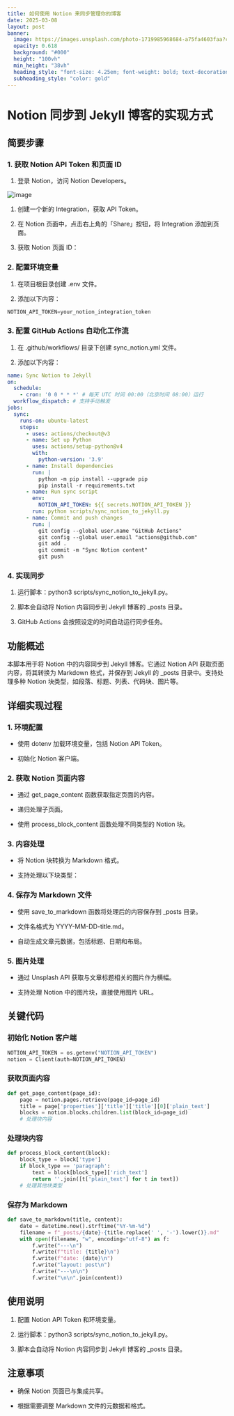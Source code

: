 ```yaml
---
title: 如何使用 Notion 来同步管理你的博客
date: 2025-03-08
layout: post
banner:
  image: https://images.unsplash.com/photo-1719985968684-a75fa4603faa?crop=entropy&cs=tinysrgb&fit=max&fm=jpg&ixid=M3w2OTIwMzJ8MHwxfHJhbmRvbXx8fHx8fHx8fDE3NDE0NTA3MTN8&ixlib=rb-4.0.3&q=80&w=1080
  opacity: 0.618
  background: "#000"
  height: "100vh"
  min_height: "38vh"
  heading_style: "font-size: 4.25em; font-weight: bold; text-decoration: underline"
  subheading_style: "color: gold"
---
```


# Notion 同步到 Jekyll 博客的实现方式

## 简要步骤

### 1. 获取 Notion API Token 和页面 ID

1. 登录 Notion，访问 Notion Developers。

![image](https://prod-files-secure.s3.us-west-2.amazonaws.com/a7a0cc5a-89b9-4cda-8686-1fba0ca52f40/d19c1afe-dea5-4312-9333-786b0ba83054/image.png?X-Amz-Algorithm=AWS4-HMAC-SHA256&X-Amz-Content-Sha256=UNSIGNED-PAYLOAD&X-Amz-Credential=ASIAZI2LB466TXIONQXU%2F20250308%2Fus-west-2%2Fs3%2Faws4_request&X-Amz-Date=20250308T161833Z&X-Amz-Expires=3600&X-Amz-Security-Token=IQoJb3JpZ2luX2VjEBgaCXVzLXdlc3QtMiJHMEUCIHgBO3NA7RuqJpkKuQCY1DBkTQsHq3rXEOfz%2FULc0o0eAiEAkrk40srp6bxgL%2BxRan42BTiW8jLsggfu3mBMDzJeQg8q%2FwMIYRAAGgw2Mzc0MjMxODM4MDUiDBNqabMR7v3BGkZ89ircA78DzgAVyx7HilYcijBMWWIEuqpuRYiaPGmCKFdjMvguYYK78qr27XnRji8lw82IjLWlxDU9uzbDUvLl5wJGVJ4ssJWYOJzWWJJ6HKCD8sw0%2BCGe91CVEaSBLHYrvD%2BgAAwpC9yAvUeS3Tha8O7fZNRJIA12%2B52h50QYUJpTd%2BOgDN1fQ13xdI7JGNHmuAC6C6due3enCDeR0EsFSEC%2Fht2Bxx%2Fw%2BiQwbtfp5fzPRnlGrixEFQHudke9BXhb822AKe1UEmJ%2FxQ2SAjTn5ta5s2IgzuA7S7fRc7GXr1dK3Z9nxplGwgYVEdJLDGcW6A4GEfmYb5y0Ty%2BbXMEBEaV9RZ7CngYewItrT%2BSH158t9uUpFLpjpOs6gGld8S2TYjviz8OiAPQmFQWKlRBVXVF3lRjgeEgik8qB8lQpQ9fMGu8DPT79aQxcsX%2BuraTbsjOCniZMT%2FFWi0ndDgOxQcutsbIk5p6J8va%2Fz5NysJ1ML35xFZyTwELsFxMPBS00sNyHSORKH8hxZuKHqskg%2BlLXC8qxV6IiJbC0Gzzlg8Mj4lgKURksZCPgYrYUAob8IJPS9st9U48%2Ftni5b6Ub2uTowmjfgDEkEPfkPagDq%2FSo7tJ2ziGLQ2hbGBjq2fTVMLLUsb4GOqUBSIy55G4KEDsyZdFv1HLjh46qYj6OR1jeTj%2BuyOi36WmmaMqKfRI9VAyXJPjIpjkVOxGZGBijUF7gG8%2FPS6jKBxaVVNh%2B32f2MDpwzb2%2BqwGXP02yvfAcMsDM0nSW6OSab6PwMA8yb%2F481DgrcffQxMdkAIhM9tNoeprFwt6Vn%2BAnh5HC0070%2B2WnAEZYGR2fk5f3kmQGKtmX74de0hPJpW7Mi33B&X-Amz-Signature=9a386c0c47809a7306476e9bd2dc5cc5e75164a92f2b5ccbe63aa19d32cf47e6&X-Amz-SignedHeaders=host&x-id=GetObject)

1. 创建一个新的 Integration，获取 API Token。

1. 在 Notion 页面中，点击右上角的「Share」按钮，将 Integration 添加到页面。

1. 获取 Notion 页面 ID：


### 2. 配置环境变量

1. 在项目根目录创建 .env 文件。

1. 添加以下内容：

```javascript
NOTION_API_TOKEN=your_notion_integration_token
```

### 3. 配置 GitHub Actions 自动化工作流

1. 在 .github/workflows/ 目录下创建 sync_notion.yml 文件。

1. 添加以下内容：

```yaml
name: Sync Notion to Jekyll
on:
  schedule:
    - cron: '0 0 * * *' # 每天 UTC 时间 00:00（北京时间 08:00）运行
  workflow_dispatch: # 支持手动触发
jobs:
  sync:
    runs-on: ubuntu-latest
    steps:
      - uses: actions/checkout@v3
      - name: Set up Python
        uses: actions/setup-python@v4
        with:
          python-version: '3.9'
      - name: Install dependencies
        run: |
          python -m pip install --upgrade pip
          pip install -r requirements.txt
      - name: Run sync script
        env:
          NOTION_API_TOKEN: ${{ secrets.NOTION_API_TOKEN }}
        run: python scripts/sync_notion_to_jekyll.py
      - name: Commit and push changes
        run: |
          git config --global user.name "GitHub Actions"
          git config --global user.email "actions@github.com"
          git add .
          git commit -m "Sync Notion content"
          git push
```

### 4. 实现同步

1. 运行脚本：python3 scripts/sync_notion_to_jekyll.py。

1. 脚本会自动将 Notion 内容同步到 Jekyll 博客的 _posts 目录。

1. GitHub Actions 会按照设定的时间自动运行同步任务。

## 功能概述

本脚本用于将 Notion 中的内容同步到 Jekyll 博客。它通过 Notion API 获取页面内容，将其转换为 Markdown 格式，并保存到 Jekyll 的 _posts 目录中。支持处理多种 Notion 块类型，如段落、标题、列表、代码块、图片等。

## 详细实现过程

### 1. 环境配置

- 使用 dotenv 加载环境变量，包括 Notion API Token。

- 初始化 Notion 客户端。

### 2. 获取 Notion 页面内容

- 通过 get_page_content 函数获取指定页面的内容。

- 递归处理子页面。

- 使用 process_block_content 函数处理不同类型的 Notion 块。

### 3. 内容处理

- 将 Notion 块转换为 Markdown 格式。

- 支持处理以下块类型：


### 4. 保存为 Markdown 文件

- 使用 save_to_markdown 函数将处理后的内容保存到 _posts 目录。

- 文件名格式为 YYYY-MM-DD-title.md。

- 自动生成文章元数据，包括标题、日期和布局。

### 5. 图片处理

- 通过 Unsplash API 获取与文章标题相关的图片作为横幅。

- 支持处理 Notion 中的图片块，直接使用图片 URL。

## 关键代码

### 初始化 Notion 客户端

```python
NOTION_API_TOKEN = os.getenv("NOTION_API_TOKEN")
notion = Client(auth=NOTION_API_TOKEN)
```

### 获取页面内容

```python
def get_page_content(page_id):
    page = notion.pages.retrieve(page_id=page_id)
    title = page['properties']['title']['title'][0]['plain_text']
    blocks = notion.blocks.children.list(block_id=page_id)
    # 处理块内容
```

### 处理块内容

```python
def process_block_content(block):
    block_type = block['type']
    if block_type == 'paragraph':
        text = block[block_type]['rich_text']
        return ''.join([t['plain_text'] for t in text])
    # 处理其他块类型
```

### 保存为 Markdown

```python
def save_to_markdown(title, content):
    date = datetime.now().strftime("%Y-%m-%d")
    filename = f"_posts/{date}-{title.replace(' ', '-').lower()}.md"
    with open(filename, "w", encoding="utf-8") as f:
        f.write("---\n")
        f.write(f"title: {title}\n")
        f.write(f"date: {date}\n")
        f.write("layout: post\n")
        f.write("---\n\n")
        f.write("\n\n".join(content))
```

## 使用说明

1. 配置 Notion API Token 和环境变量。

1. 运行脚本：python3 scripts/sync_notion_to_jekyll.py。

1. 脚本会自动将 Notion 内容同步到 Jekyll 博客的 _posts 目录。

## 注意事项

- 确保 Notion 页面已与集成共享。

- 根据需要调整 Markdown 文件的元数据和格式。